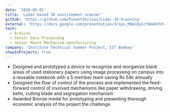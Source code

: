 ```yaml
---
date: '2018-05-01'
title: 'Lidar based 3D environment scanner'
github: 'https://github.com/PuneetShrivas/Lidar-3D-Scanning'
external: 'https://docs.google.com/presentation/d/1pu_MQmlDp1cYAm4m7UtcO2asw1lypkQ4cm-kF8P-6NQ/edit?usp=sharing'
tech:
  - Arduino
  - Sensor Data Processing
  - Sensor Mount Mechanism manufacturing 
company: 'Institute Technical Summer Project, IIT Bombay'
showInProjects: true
---
```


 - Designed and prototyped a device to recognise and reorganize blank areas of used stationery papers using image processing on campus into a reusable notebook with a 5 member team saving Rs 54k annually
 - Designed the flow of control of the process and implemented the feed-forward control of involved mechanisms like paper withdrawing, driving belts, cutting blade and segregation mechanism
 - Awarded Bronze medal for prototyping and presenting thorough economic analysis of the project the challenge
